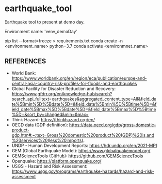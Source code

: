 # earthquake_tool
Earthquake tool to present at demo day.

Environment name: 'venv_demoDay'

pip list --format=freeze > requirements.txt
conda create -n <environment_name> python=3.7
conda activate <environmnet_name>


## REFERENCES
- World Bank: https://www.worldbank.org/en/region/eca/publication/europe-and-central-asia-country-risk-profiles-for-floods-and-earthquakes
- Global Facility for Disaster Reduction and Recovery: https://www.gfdrr.org/en/knowledge-hub/search?search_api_fulltext=earthquakes&aggregated_content_type=All&field_date%5Bmin%5D%5Bdate%5D=&field_date%5Bmin%5D%5Btime%5D=&field_date%5Bmax%5D%5Bdate%5D=&field_date%5Bmax%5D%5Btime%5D=&sort_by=changed&min=&max=
- Think Hazard: https://thinkhazard.org/en/
- OECD data (GDP definition): https://data.oecd.org/gdp/gross-domestic-product-gdp.htm#:~:text=Gross%20domestic%20product%20(GDP)%20is,and%20services%20(less%20imports).
- UNDP - Human Development Reports: https://hdr.undp.org/en/2021-MPI
- GEM (Global Earthquake Model): https://www.globalquakemodel.org/
- GEMScienceTools (GitHub): https://github.com/GEMScienceTools
- Openquake: https://platform.openquake.org/
- USGS - Hazard and Risk Assessment: https://www.usgs.gov/programs/earthquake-hazards/hazard-and-risk-assessment
